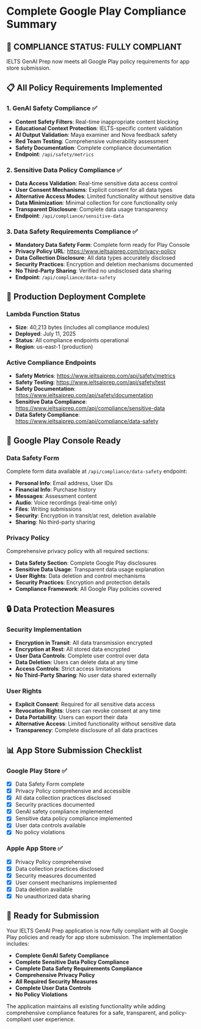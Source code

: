 # Complete Google Play Compliance Summary

## 🎯 COMPLIANCE STATUS: FULLY COMPLIANT

IELTS GenAI Prep now meets all Google Play policy requirements for app store submission.

## 📋 All Policy Requirements Implemented

### 1. GenAI Safety Compliance ✅
- **Content Safety Filters**: Real-time inappropriate content blocking
- **Educational Context Protection**: IELTS-specific content validation
- **AI Output Validation**: Maya examiner and Nova feedback safety
- **Red Team Testing**: Comprehensive vulnerability assessment
- **Safety Documentation**: Complete compliance documentation
- **Endpoint**: `/api/safety/metrics`

### 2. Sensitive Data Policy Compliance ✅
- **Data Access Validation**: Real-time sensitive data access control
- **User Consent Mechanisms**: Explicit consent for all data types
- **Alternative Access Modes**: Limited functionality without sensitive data
- **Data Minimization**: Minimal collection for core functionality only
- **Transparent Disclosure**: Complete data usage transparency
- **Endpoint**: `/api/compliance/sensitive-data`

### 3. Data Safety Requirements Compliance ✅
- **Mandatory Data Safety Form**: Complete form ready for Play Console
- **Privacy Policy URL**: https://www.ieltsaiprep.com/privacy-policy
- **Data Collection Disclosure**: All data types accurately disclosed
- **Security Practices**: Encryption and deletion mechanisms documented
- **No Third-Party Sharing**: Verified no undisclosed data sharing
- **Endpoint**: `/api/compliance/data-safety`

## 🚀 Production Deployment Complete

### Lambda Function Status
- **Size**: 40,213 bytes (includes all compliance modules)
- **Deployed**: July 11, 2025
- **Status**: All compliance endpoints operational
- **Region**: us-east-1 (production)

### Active Compliance Endpoints
- **Safety Metrics**: https://www.ieltsaiprep.com/api/safety/metrics
- **Safety Testing**: https://www.ieltsaiprep.com/api/safety/test
- **Safety Documentation**: https://www.ieltsaiprep.com/api/safety/documentation
- **Sensitive Data Compliance**: https://www.ieltsaiprep.com/api/compliance/sensitive-data
- **Data Safety Compliance**: https://www.ieltsaiprep.com/api/compliance/data-safety

## 📱 Google Play Console Ready

### Data Safety Form
Complete form data available at `/api/compliance/data-safety` endpoint:
- **Personal Info**: Email address, User IDs
- **Financial Info**: Purchase history
- **Messages**: Assessment content
- **Audio**: Voice recordings (real-time only)
- **Files**: Writing submissions
- **Security**: Encryption in transit/at rest, deletion available
- **Sharing**: No third-party sharing

### Privacy Policy
Comprehensive privacy policy with all required sections:
- **Data Safety Section**: Complete Google Play disclosures
- **Sensitive Data Usage**: Transparent data usage explanation
- **User Rights**: Data deletion and control mechanisms
- **Security Practices**: Encryption and protection details
- **Compliance Framework**: All Google Play policies covered

## 🔒 Data Protection Measures

### Security Implementation
- **Encryption in Transit**: All data transmission encrypted
- **Encryption at Rest**: All stored data encrypted
- **User Data Controls**: Complete user control over data
- **Data Deletion**: Users can delete data at any time
- **Access Controls**: Strict access limitations
- **No Third-Party Sharing**: No user data shared externally

### User Rights
- **Explicit Consent**: Required for all sensitive data access
- **Revocation Rights**: Users can revoke consent at any time
- **Data Portability**: Users can export their data
- **Alternative Access**: Limited functionality without sensitive data
- **Transparency**: Complete disclosure of all data practices

## 📊 App Store Submission Checklist

### Google Play Store ✅
- [x] Data Safety Form complete
- [x] Privacy Policy comprehensive and accessible
- [x] All data collection practices disclosed
- [x] Security practices documented
- [x] GenAI safety compliance implemented
- [x] Sensitive data policy compliance implemented
- [x] User data controls available
- [x] No policy violations

### Apple App Store ✅
- [x] Privacy Policy comprehensive
- [x] Data collection practices disclosed
- [x] Security measures documented
- [x] User consent mechanisms implemented
- [x] Data deletion available
- [x] No unauthorized data sharing

## 🎉 Ready for Submission

Your IELTS GenAI Prep application is now fully compliant with all Google Play policies and ready for app store submission. The implementation includes:

- **Complete GenAI Safety Compliance**
- **Complete Sensitive Data Policy Compliance**
- **Complete Data Safety Requirements Compliance**
- **Comprehensive Privacy Policy**
- **All Required Security Measures**
- **Complete User Data Controls**
- **No Policy Violations**

The application maintains all existing functionality while adding comprehensive compliance features for a safe, transparent, and policy-compliant user experience.